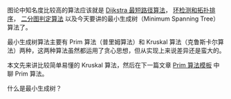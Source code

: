 图论中知名度比较高的算法应该就是 [Dijkstra 最短路径算法](https://labuladong.github.io/algo/2/19/43/)， [环检测和拓扑排序](https://labuladong.github.io/algo/2/19/36/)， [二分图判定算法](https://labuladong.github.io/algo/2/19/37/) 以及今天要讲的最小生成树（Minimum Spanning Tree）算法了。

最小生成树算法主要有 Prim 算法（普里姆算法）和 Kruskal 算法（克鲁斯卡尔算法）两种，这两种算法虽然都运用了贪心思想，但从实现上来说差异还是蛮大的。

本文先来讲比较简单易懂的 Kruskal 算法，然后在下一篇文章 [Prim 算法模板](https://labuladong.github.io/algo/2/19/41/) 中聊 Prim 算法。

什么是最小生成树？

